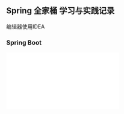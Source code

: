 ## Spring 全家桶 学习与实践记录

编辑器使用IDEA


### Spring Boot

![使用Maven创建SpringBoot项目](Spring%20Boot/BuildAProjectQuickly.md)
